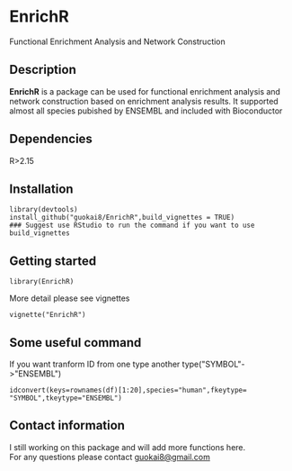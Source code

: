 # EnrichR
Functional Enrichment Analysis and Network Construction    
## Description  
__EnrichR__ is a package can be used for functional enrichment analysis and network construction based on enrichment analysis results. It supported almost all species pubished by ENSEMBL and included with Bioconductor   
## Dependencies  
R>2.15
## Installation
```   
library(devtools)    
install_github("guokai8/EnrichR",build_vignettes = TRUE)
### Suggest use RStudio to run the command if you want to use build_vignettes
```
## Getting started
```
library(EnrichR)
```  
More detail please see vignettes
```    
vignette("EnrichR")
```   
## Some useful command
If you want tranform ID from one type another type("SYMBOL"->"ENSEMBL")
``` 
idconvert(keys=rownames(df)[1:20],species="human",fkeytype= "SYMBOL",tkeytype="ENSEMBL")
```  
## Contact information
I still working on this package and will add more functions here.   
For any questions please contact guokai8@gmail.com  
